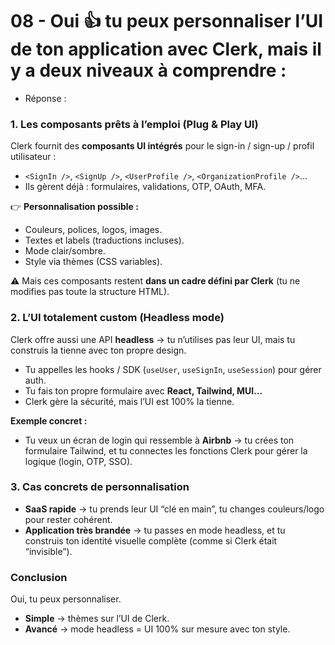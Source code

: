 # 08 - Oui 👍 tu peux **personnaliser l’UI** de ton application avec **Clerk**, mais il y a deux niveaux à comprendre :

- Réponse :

### 1. Les composants prêts à l’emploi (Plug & Play UI)

Clerk fournit des **composants UI intégrés** pour le sign-in / sign-up / profil utilisateur :

* `<SignIn />`, `<SignUp />`, `<UserProfile />`, `<OrganizationProfile />`…
* Ils gèrent déjà : formulaires, validations, OTP, OAuth, MFA.

👉 **Personnalisation possible :**

* Couleurs, polices, logos, images.
* Textes et labels (traductions incluses).
* Mode clair/sombre.
* Style via thèmes (CSS variables).

⚠️ Mais ces composants restent **dans un cadre défini par Clerk** (tu ne modifies pas toute la structure HTML).


### 2. L’UI totalement custom (Headless mode)

Clerk offre aussi une API **headless** → tu n’utilises pas leur UI, mais tu construis la tienne avec ton propre design.

* Tu appelles les hooks / SDK (`useUser`, `useSignIn`, `useSession`) pour gérer auth.
* Tu fais ton propre formulaire avec **React, Tailwind, MUI…**
* Clerk gère la sécurité, mais l’UI est 100% la tienne.

**Exemple concret :**

* Tu veux un écran de login qui ressemble à **Airbnb** → tu crées ton formulaire Tailwind, et tu connectes les fonctions Clerk pour gérer la logique (login, OTP, SSO).


### 3. Cas concrets de personnalisation

* **SaaS rapide** → tu prends leur UI “clé en main”, tu changes couleurs/logo pour rester cohérent.
* **Application très brandée** → tu passes en mode headless, et tu construis ton identité visuelle complète (comme si Clerk était “invisible”).


### Conclusion
Oui, tu peux personnaliser.

* **Simple** → thèmes sur l’UI de Clerk.
* **Avancé** → mode headless = UI 100% sur mesure avec ton style.
